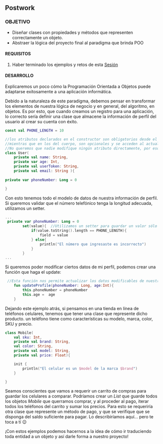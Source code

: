## Postwork

### OBJETIVO

- Diseñar clases con propiedades y métodos que representen correctamente un objeto.
- Abstraer la lógica del proyecto final al paradigma que brinda POO

#### REQUISITOS

1. Haber terminado los ejemplos y retos de esta [Sesión](../)

#### DESARROLLO

Explicaremos un poco cómo la Programación Orientada a Objetos puede adaptarse exitosamente a una aplicación informática.

Debido a la naturaleza de este paradigma, debemos pensar en transformar los elementos de nuestra lógica de negocio y en general, del algoritmo, en objetos. Es por esto, que cuando creamos un registro para una aplicación, lo correcto sería definir una clase que almacene la información de perfil del usuario al crear su cuenta con éxito.

```kotlin
const val PHONE_LENGTH = 10

//los atributos declarados en el constructor son obligatorios desde el principio
//mientras que en los del cuerpo, son opcionales y se acceden al actualizar el perfil.
//No queremos que nadie modifique ningún atributo directamente, por eso todos serán privados
class User(
    private val name: String,
    private var age: Int,
    private val userToken: String,
    private val email: String ){
    
private var phoneNumber: Long = 0

}
```

Con esto tenemos todo el modelo de datos de nuestra información de perfil. Si queremos validar que el número telefónico tenga la longitud adecuada, utilizamos un setter.

```kotlin
...
 private var phoneNumber: Long = 0
        set(value){  //Utilizamos un setter para guardar un valor sólo cuando cumpla con los 10 dígitos de un número telefónico
            if(value.toString().length == PHONE_LENGTH){
                field = value
            } else{
                println("El número que ingresaste es incorrecto")
            }
        }
...
```
Si queremos poder modificar ciertos datos de mi perfil, podemos crear una función que haga el update:

```kotlin
 //Esta función nos permite actualizar los datos modificables de nuestro perfil
    fun updateProfile(phoneNumber: Long, age:Int){
        this.phoneNumber = phoneNumber
        this.age =  age
    }
```

Dejando este ejemplo atrás, si pensamos en una tienda en línea de teléfonos celulares, tenemos que tener una clase que represente dicho producto. un teléfono tiene como características su modelo, marca, color, SKU y precio. 

```kotlin
class Mobile(
    val sku: Int,
    private val brand: String,
    val color: String,
    private val model: String,
    private val price: Float){

    init {
        println("El celular es un $model de la marca $brand")
    }

}
```
Seamos conscientes que vamos a requerir un carrito de compras para guardar los celulares a comparar. Podríamos crear un *List* que guarde todos los objetos *Mobile* que querramos comprar, y al proceder al pago, iterar todos los teléfonos del carrito y sumar los precios. Para esto se requeriría otra clase que represente un método de pago, y que se verifique que se disponga del saldo suficiente para pagar. Lo describiríamos aquí... pero te toca a tí :wink: 

¡Con estos ejemplos podemos hacernos a la idea de cómo ir traduciendo toda entidad a un objeto y así darle forma a nuestro proyecto!






